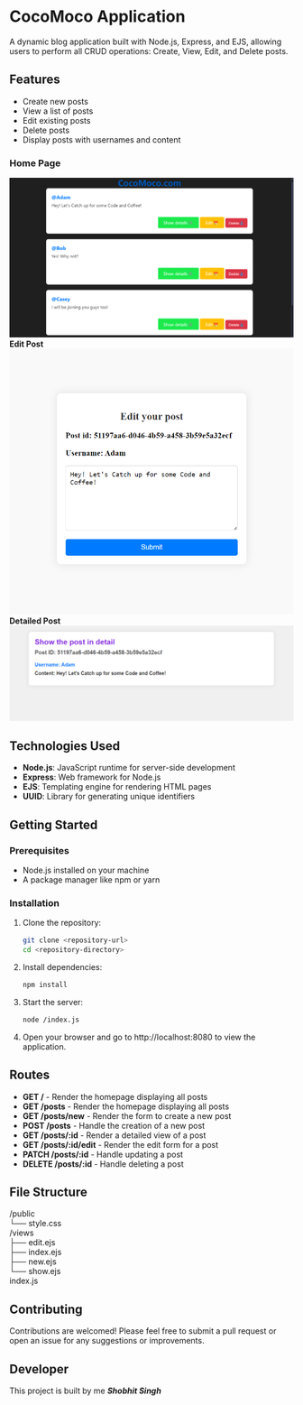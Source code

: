 # CocoMoco Application
A dynamic blog application built with Node.js, Express, and EJS, allowing users to perform all CRUD operations: Create, View, Edit, and Delete posts.

## Features

- Create new posts
- View a list of posts
- Edit existing posts
- Delete posts
- Display posts with usernames and content

### Home Page
<img src= "https://github.com/theshobhitsingh/CocoMoco.com/blob/main/Images%20of%20Project/Home%20Page.png?raw=true"> <br>
**Edit Post** <br> <img src = "https://github.com/theshobhitsingh/CocoMoco.com/blob/main/Images%20of%20Project/Edit%20Post.png?raw=true">  <br>
**Detailed Post** <br> <img src = "https://github.com/theshobhitsingh/CocoMoco.com/blob/main/Images%20of%20Project/Detailed%20Post.png?raw=true"> 

## Technologies Used

- **Node.js**: JavaScript runtime for server-side development
- **Express**: Web framework for Node.js
- **EJS**: Templating engine for rendering HTML pages
- **UUID**: Library for generating unique identifiers

## Getting Started

### Prerequisites

- Node.js installed on your machine
- A package manager like npm or yarn

### Installation

1. Clone the repository:

   ```bash
   git clone <repository-url>
   cd <repository-directory>
   
2. Install dependencies:

   ```bash
   npm install
   
3. Start the server:

   ```bash
   node /index.js

4. Open your browser and go to http://localhost:8080 to view the application.

## Routes

- **GET /** - Render the homepage displaying all posts
- **GET /posts** - Render the homepage displaying all posts
- **GET /posts/new** - Render the form to create a new post
- **POST /posts** - Handle the creation of a new post
- **GET /posts/:id** - Render a detailed view of a post
- **GET /posts/:id/edit** - Render the edit form for a post
- **PATCH /posts/:id** - Handle updating a post
- **DELETE /posts/:id** - Handle deleting a post

## File Structure
/public <br>
└── style.css <br>
/views <br>
  ├── edit.ejs <br>
  ├── index.ejs <br>
  ├── new.ejs <br>
  └── show.ejs <br>
index.js

## Contributing
Contributions are welcomed! Please feel free to submit a pull request or open an issue for any suggestions or improvements.

## Developer
This project is built by me ***Shobhit Singh***
